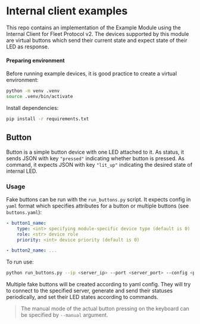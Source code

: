 # Internal client examples

This repo contains an implementation of the Example Module using the Internal Client for Fleet Protocol v2.
The devices supported by this module are virtual buttons which send their current state and expect state of their LED as response.

#### Preparing environment

Before running example devices, it is good practice to create a virtual environment:

```bash
python -m venv .venv
source .venv/bin/activate
```

Install dependencies:

```bash
pip install -r requirements.txt
```

## Button

Button is a simple button device with one LED attached to it. As status, it sends JSON with key `"pressed"` indicating whether button is pressed. As command, it expects JSON with key `"lit_up"` indicating the desired state of internal LED.

### Usage

Fake buttons can be run with the `run_buttons.py` script. It expects config in `yaml` format which specifies attributes for a button or multiple buttons (see `buttons.yaml`):

```yaml
- button1_name:
    type: <int> specifying module-specific device type (default is 0)
    role: <str> device role
    priority: <int> device priority (default is 0)

- button2_name: ...
```

To run use:

```bash
python run_buttons.py --ip <server_ip> --port <server_port> --config <path_to_yaml>
```

Multiple fake buttons will be created according to yaml config. They will try to connect to the specified server, generate and send their statuses periodically, and set their LED states according to commands.

> The manual mode of the actual button pressing on the keyboard can be specified by `--manual` argument.
